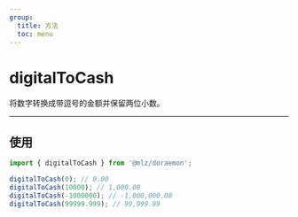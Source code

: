 ```yaml
---
group:
  title: 方法
  toc: menu
---
```


# digitalToCash
将数字转换成带逗号的金额并保留两位小数。
***

## 使用
```typescript
import { digitalToCash } from '@mlz/doraemon';

digitalToCash(0); // 0.00
digitalToCash(10000); // 1,000.00
digitalToCash(-1000000); // -1,000,000.00
digitalToCash(99999.999); // 99,999.99
```